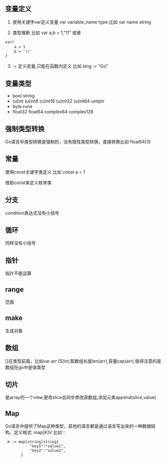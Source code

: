 ## 变量定义
 1. 使用关键字var定义变量 var variable_name type
 比如 var name string
 
 2. 类型推断
  比如 var a,b = 1,"11"
  或者 
  ```bash
  var(
      a = 1
      b = "11"
  )
  ```
  
 3. := 定义变量,只能在函数内定义
   比如 lang := "Go"
   
## 变量类型
 - bool string 
 - (u)int (u)int8 (u)int16 (u)int32 (u)int64 uintptr
 - byte rune
 - float32 float64 complex64 complex128
 
## 强制类型转换
 Go语言中类型转换是强制的，没有隐性类型转换，直接转换比如 float64(3)
 
## 常量
  使用const关键字类定义 比如 const a = 1
  
  借助const来定义枚举类

## 分支
  condition表达式没有小括号
  
## 循环
  同样没有小括号

## 指针
  指针不能运算

## range
  范围
  
## make
  生成对象
  
## 数组
  []在类型前面，比如var arr [5]int,取数组长度len(arr),容量cap(arr),值得注意的是数组在go中是值类型
  
## 切片
  是array的一个view,更改slice会同步修改原数组,添加元素append(slice,value)
 
## Map
 Go语言中提供了Map这种类型，其他的语言都是通过语言写出来的一种数据结构，定义格式: map[K]V
 比如：
 ```gos
  m := map[string]string{
      		"key1":"value1",
      		"key2":"value2",
      	}
 ```
 
   
